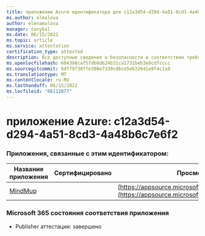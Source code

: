 ```yaml
---
title: приложение Azure идентификатора для c12a3d54-d294-4a51-8cd3-4a48b6c7e6f2
ms.author: elmalova
author: elenamalova
manager: tonybal
ms.date: 06/15/2022
ms.topic: article
ms.service: attestation
certification_type: attested
description: Все доступные сведения о безопасности и соответствии требованиям для c12a3d54-d294-4a51-8cd3-4a48b6c7e6f2.
ms.openlocfilehash: 604398caf5fdb0d624b31ca1731beb3e8cdfcccc
ms.sourcegitcommit: 6df79f38ffe390e7339cd6ce5eb32641a9f4c1a9
ms.translationtype: MT
ms.contentlocale: ru-RU
ms.lasthandoff: 06/15/2022
ms.locfileid: "66112877"
---
```

# <a name="azure-app-id-c12a3d54-d294-4a51-8cd3-4a48b6c7e6f2"></a>приложение Azure: c12a3d54-d294-4a51-8cd3-4a48b6c7e6f2


### <a name="apps-associated-with-this-id"></a>Приложения, связанные с этим идентификатором:
| **Название приложения** | **Сертифицировано** | **Просмотр в AppSource** |
|--------------|---------------|-----------------------|
| [MindMup](../forward/WA200001759.md) |  | [https://appsource.microsoft.com/product/office/WA200001759](https://appsource.microsoft.com/product/office/WA200001759) |

### <a name="microsoft-365-app-compliance-status"></a>Microsoft 365 состояния соответствия приложения
- Publisher аттестации: завершено
